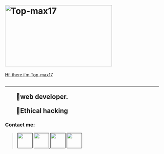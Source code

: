 <html lang="en">
 <head>
  <meta charset="UTF-8">
   <meta name="viewport" 
    content="width=device-width, initial-scale=1">
       <link rel="stylesheet" 
        href="style.css">
         <body><h1><img src="" alt="Top-max17" width="350px" height="200px">
            </h1><u><main>Hi! there i'm Top-max17
           </main></u>
          <h2><p>
         </p> <hr></hr><strong>
       <ul>📌web developer.</ul>
     <ul>📌Ethical hacking</ul></h2>
  <h3>Contact me: </h3></p></strong>
<blockquote><a href=""> 
<img src="/fb.png" alt="" width="50" heigh="50"></a>
   <a href=""><img src="/inst.png" alt="" width="50" height="50"   ></a><a href="">
        <img src="/tw.png" alt="" width="50" height="50"></a>
           <a href="">
             <img src="/you.png" alt="" width="50"    height="50"></a> </blockquote>
</h5></p></blockquote></body></html>

